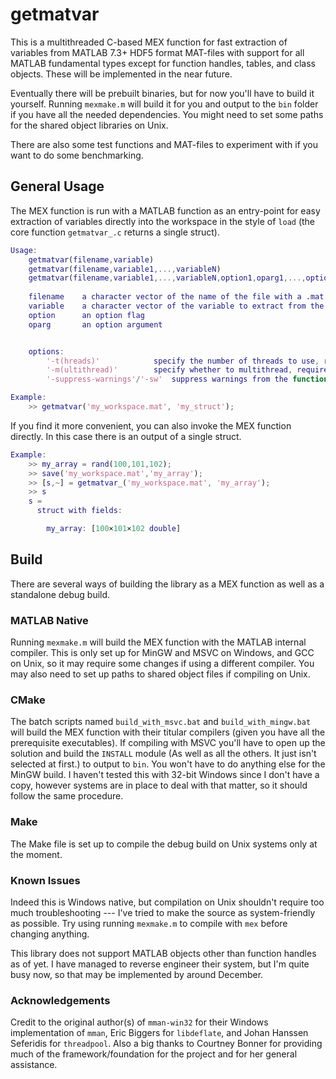 # getmatvar

This is a multithreaded C-based MEX function for fast extraction of variables from MATLAB 7.3+ HDF5 format MAT-files with support for all MATLAB fundamental types except for function handles, tables, and class objects. These will be implemented in the near future.

Eventually there will be prebuilt binaries, but for now you'll have to build it yourself. Running `mexmake.m` will build it for you and output to the `bin` folder if you have all the needed dependencies. You might need to set some paths for the shared object libraries on Unix.

There are also some test functions and MAT-files to experiment with if you want to do some benchmarking.

## General Usage
The MEX function is run with a MATLAB function as an entry-point for easy extraction of variables directly into the workspace in the style of `load` (the core function `getmatvar_.c` returns a single struct).

```matlab
Usage:  
	getmatvar(filename,variable)
	getmatvar(filename,variable1,...,variableN)
	getmatvar(filename,variable1,...,variableN,option1,oparg1,...,optionM,opargM)
		
	filename	a character vector of the name of the file with a .mat extension
	variable	a character vector of the variable to extract from the 
	option		an option flag
	oparg		an option argument


	options:
		'-t(hreads)'			specify the number of threads to use, requires an integer oparg
		'-m(ultithread)'		specify whether to multithread, requires a boolean oparg
		'-suppress-warnings'/'-sw'	suppress warnings from the function, no oparg

Example:
	>> getmatvar('my_workspace.mat', 'my_struct');
```

If you find it more convenient, you can also invoke the MEX function directly. In this case there is an output of a single struct.

```matlab
Example:
	>> my_array = rand(100,101,102);
	>> save('my_workspace.mat','my_array');
	>> [s,~] = getmatvar_('my_workspace.mat', 'my_array');
	>> s
	s = 
  	  struct with fields:

	    my_array: [100×101×102 double]

```

## Build

There are several ways of building the library as a MEX function as well as a standalone debug build.

### MATLAB Native

Running `mexmake.m` will build the MEX function with the MATLAB internal compiler. This is only set up for MinGW and MSVC on Windows, and GCC on Unix, so it may require some changes if using a different compiler. You may also need to set up paths to shared object files if compiling on Unix.

### CMake

The batch scripts named `build_with_msvc.bat` and `build_with_mingw.bat` will build the MEX function with their titular compilers (given you have all the prerequisite executables). If compiling with MSVC you'll have to open up the solution and build the `INSTALL` module (As well as all the others. It just isn't selected at first.) to output to `bin`. You won't have to do anything else for the MinGW build. I haven't tested this with 32-bit Windows since I don't have a copy, however systems are in place to deal with that matter, so it should follow the same procedure.

### Make

The Make file is set up to compile the debug build on Unix systems only at the moment.

### Known Issues

Indeed this is Windows native, but compilation on Unix shouldn't require too much troubleshooting --- I've tried to make the source as system-friendly as possible. Try using running `mexmake.m` to compile with `mex` before changing anything.

This library does not support MATLAB objects other than function handles as of yet. I have managed to reverse engineer their system, but I'm quite busy now, so that may be implemented by around December.

### Acknowledgements

Credit to the original author(s) of `mman-win32` for their Windows implementation of `mman`, Eric Biggers for `libdeflate`, and Johan Hanssen Seferidis for `threadpool`. Also a big thanks to Courtney Bonner for providing much of the framework/foundation for the project and for her general assistance.